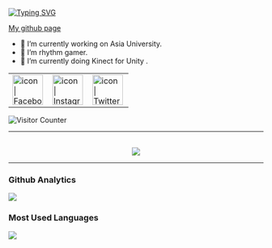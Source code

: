 [![Typing SVG](https://readme-typing-svg.herokuapp.com?font=Fira+Code&pause=1000&color=D9DEF7&multiline=true&width=435&lines=%E5%B9%BB%E6%83%B3%E9%83%B7%E3%81%B8%E3%82%88%E3%81%86%E3%81%93%E3%81%9D)](https://git.io/typing-svg)

<a href="https://hinawifi.me">
  My github page </a>

- 🔭 I’m currently working on Asia University.
- 🌱 I’m rhythm gamer.
- 👯 I’m currently doing Kinect for Unity .

<table>
  <tbody>
    <tr>
      <td><a href="https://www.facebook.com/smailyue"><img align="left" src="https://user-images.githubusercontent.com/8935531/161361100-1fe2b952-4a79-48ec-8646-58f1f4f9738c.gif" alt="icon | Facebook" width="60"/></a></td>
      <td><a href="https://www.instagram.com/"><img align="left" src="https://user-images.githubusercontent.com/8935531/161361084-a010cae7-5b98-4d09-a189-03862dc6e86e.gif" alt="icon | Instagram" width="60"/></a></td>
      <td><a href="https://twitter.com/"><img align="left" src="https://user-images.githubusercontent.com/8935531/161361040-8733e89d-61cd-40c5-b5f1-b02c75896e99.gif" alt="icon | Twitter" width="60"/></a></td>
    </tr>
  </tbody>
</table>
<img align="center" alt="Visitor Counter" src="https://komarev.com/ghpvc/?username=as35396425&style=flat-square&&label=Profile+Views&color=50A1FF">

---
<br>
<div align="center"> <img src="https://metrics.lecoq.io/as35396425?template=classic&config.timezone=Asia%2FShanghai"> </div>

---

### Github Analytics
<a href="https://github.com/as35396425">
  <img src="https://github-readme-stats.vercel.app/api?username=as35396425&count_private=true&show_icons=true&include_all_commits=true" />
</a>

### Most Used Languages
<a href="https://github.com/as35396425">
  <img src="https://github-readme-stats.vercel.app/api/top-langs/?username=as35396425&layout=compact&hide=HTML,CSS,Stylus,CoffeeScript,EJS&langs_count=10?theme=tokyonight" />
</a>
